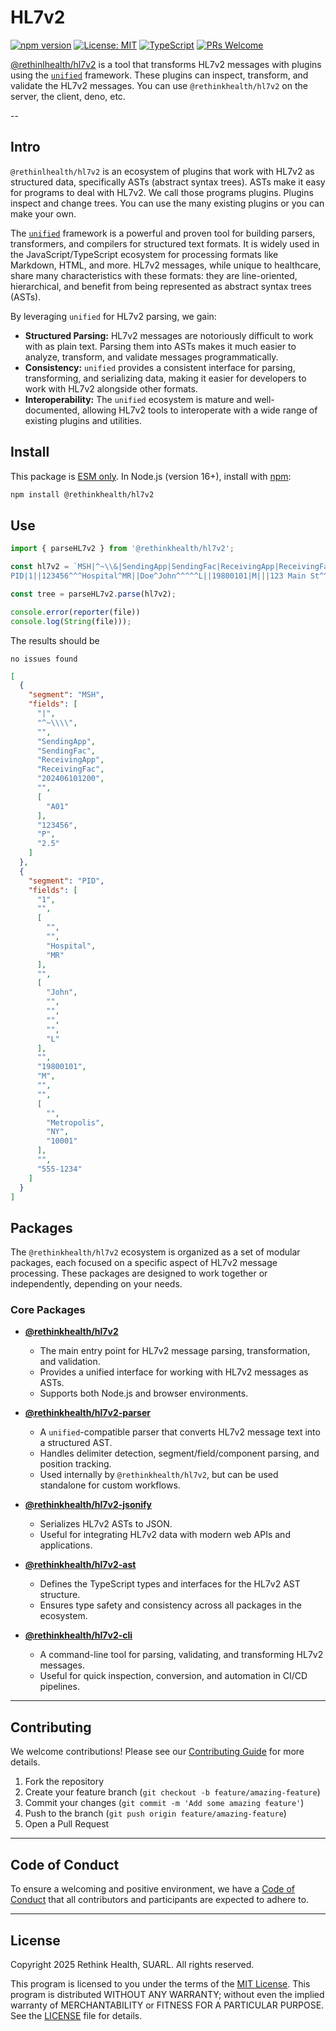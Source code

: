 # HL7v2

[![npm version](https://badge.fury.io/js/@rethinkhealth%2Fhl7v2.svg)](https://badge.fury.io/js/@rethinkhealth%2Fhl7v2)
[![License: MIT](https://img.shields.io/badge/License-MIT-yellow.svg)](https://opensource.org/licenses/MIT)
[![TypeScript](https://img.shields.io/badge/TypeScript-Ready-blue.svg)](https://www.typescriptlang.org/)
[![PRs Welcome](https://img.shields.io/badge/PRs-welcome-brightgreen.svg)](CONTRIBUTING.md)


[@rethinlhealth/hl7v2](.) is a tool that transforms HL7v2 messages with plugins using the [`unified`](https://unifiedjs.com/) framework. These plugins can inspect, transform, and validate the HL7v2 messages. You can use `@rethinkhealth/hl7v2` on the server, the client, deno, etc.

--

## Intro

`@rethinlhealth/hl7v2` is an ecosystem of plugins that work with HL7v2 as structured data, specifically ASTs (abstract syntax trees). ASTs make it easy for programs to deal with HL7v2. We call those programs plugins. Plugins inspect and change trees. You can use the many existing plugins or you can make your own.

The [`unified`](https://unifiedjs.com/) framework is a powerful and proven tool for building parsers, transformers, and compilers for structured text formats. It is widely used in the JavaScript/TypeScript ecosystem for processing formats like Markdown, HTML, and more. HL7v2 messages, while unique to healthcare, share many characteristics with these formats: they are line-oriented, hierarchical, and benefit from being represented as abstract syntax trees (ASTs).

By leveraging `unified` for HL7v2 parsing, we gain:

- **Structured Parsing:** HL7v2 messages are notoriously difficult to work with as plain text. Parsing them into ASTs makes it much easier to analyze, transform, and validate messages programmatically.
- **Consistency:** `unified` provides a consistent interface for parsing, transforming, and serializing data, making it easier for developers to work with HL7v2 alongside other formats.
- **Interoperability:** The `unified` ecosystem is mature and well-documented, allowing HL7v2 tools to interoperate with a wide range of existing plugins and utilities.

## Install

This package is [ESM only](https://gist.github.com/sindresorhus/a39789f98801d908bbc7ff3ecc99d99c). In Node.js (version 16+), install with [npm](https://docs.npmjs.com/cli/v11/commands/npm-install):

```bash
npm install @rethinkhealth/hl7v2
```

## Use

```typescript
import { parseHL7v2 } from '@rethinkhealth/hl7v2';

const hl7v2 = `MSH|^~\\&|SendingApp|SendingFac|ReceivingApp|ReceivingFac|202406101200||ADT^A01|123456|P|2.5
PID|1||123456^^^Hospital^MR||Doe^John^^^^^L||19800101|M|||123 Main St^^Metropolis^NY^10001||555-1234`;

const tree = parseHL7v2.parse(hl7v2);

console.error(reporter(file))
console.log(String(file)));
```

The results should be

```
no issues found
```

```json
[
  {
    "segment": "MSH",
    "fields": [
      "|",
      "^~\\\\",
      "",
      "SendingApp",
      "SendingFac",
      "ReceivingApp",
      "ReceivingFac",
      "202406101200",
      "",
      [
        "A01"
      ],
      "123456",
      "P",
      "2.5"
    ]
  },
  {
    "segment": "PID",
    "fields": [
      "1",
      "",
      [
        "",
        "",
        "Hospital",
        "MR"
      ],
      "",
      [
        "John",
        "",
        "",
        "",
        "",
        "L"
      ],
      "",
      "19800101",
      "M",
      "",
      "",
      [
        "",
        "Metropolis",
        "NY",
        "10001"
      ],
      "",
      "555-1234"
    ]
  }
]
```

## Packages

The `@rethinkhealth/hl7v2` ecosystem is organized as a set of modular packages, each focused on a specific aspect of HL7v2 message processing. These packages are designed to work together or independently, depending on your needs.

### Core Packages

- **[@rethinkhealth/hl7v2](./packages//hl7v2/README.md)**
  - The main entry point for HL7v2 message parsing, transformation, and validation.
  - Provides a unified interface for working with HL7v2 messages as ASTs.
  - Supports both Node.js and browser environments.

- **[@rethinkhealth/hl7v2-parser](./packages/hl7v2-parser/README.md)**
  - A `unified`-compatible parser that converts HL7v2 message text into a structured AST.
  - Handles delimiter detection, segment/field/component parsing, and position tracking.
  - Used internally by `@rethinkhealth/hl7v2`, but can be used standalone for custom workflows.

- **[@rethinkhealth/hl7v2-jsonify](./packages/hl7v2-jsonify/README.md)**
  - Serializes HL7v2 ASTs to JSON.
  - Useful for integrating HL7v2 data with modern web APIs and applications.

- **[@rethinkhealth/hl7v2-ast](./packages/hl7v2-ast/README.md)**
  - Defines the TypeScript types and interfaces for the HL7v2 AST structure.
  - Ensures type safety and consistency across all packages in the ecosystem.

- **[@rethinkhealth/hl7v2-cli](./packages/cli/README.md)**
  - A command-line tool for parsing, validating, and transforming HL7v2 messages.
  - Useful for quick inspection, conversion, and automation in CI/CD pipelines.

---

## Contributing

We welcome contributions! Please see our [Contributing Guide](CONTRIBUTING.md) for more details.

1. Fork the repository
2. Create your feature branch (`git checkout -b feature/amazing-feature`)
3. Commit your changes (`git commit -m 'Add some amazing feature'`)
4. Push to the branch (`git push origin feature/amazing-feature`)
5. Open a Pull Request

---

## Code of Conduct

To ensure a welcoming and positive environment, we have a [Code of Conduct](CODE_OF_CONDUCT.md) that all contributors and participants are expected to adhere to.

---

## License

Copyright 2025 Rethink Health, SUARL. All rights reserved.

This program is licensed to you under the terms of the [MIT License](https://opensource.org/licenses/MIT). This program is distributed WITHOUT ANY WARRANTY; without even the implied warranty of MERCHANTABILITY or FITNESS FOR A PARTICULAR PURPOSE. See the [LICENSE](LICENSE) file for details.

